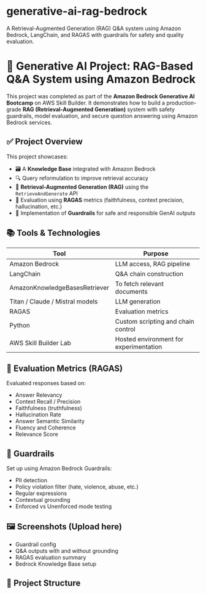 # generative-ai-rag-bedrock
A Retrieval-Augmented Generation (RAG) Q&amp;A system using Amazon Bedrock, LangChain, and RAGAS with guardrails for safety and quality evaluation.
# 🧠 Generative AI Project: RAG-Based Q&A System using Amazon Bedrock

This project was completed as part of the **Amazon Bedrock Generative AI Bootcamp** on AWS Skill Builder. It demonstrates how to build a production-grade **RAG (Retrieval-Augmented Generation)** system with safety guardrails, model evaluation, and secure question answering using Amazon Bedrock services.

## ✅ Project Overview

This project showcases:
- 🗃️ A **Knowledge Base** integrated with Amazon Bedrock
- 🔍 Query reformulation to improve retrieval accuracy
- 🧠 **Retrieval-Augmented Generation (RAG)** using the `RetrieveAndGenerate` API
- 🧪 Evaluation using **RAGAS** metrics (faithfulness, context precision, hallucination, etc.)
- 🔐 Implementation of **Guardrails** for safe and responsible GenAI outputs

## 📚 Tools & Technologies

| Tool | Purpose |
|------|---------|
| Amazon Bedrock | LLM access, RAG pipeline |
| LangChain | Q&A chain construction |
| AmazonKnowledgeBasesRetriever | To fetch relevant documents |
| Titan / Claude / Mistral models | LLM generation |
| RAGAS | Evaluation metrics |
| Python | Custom scripting and chain control |
| AWS Skill Builder Lab | Hosted environment for experimentation |

## 🧪 Evaluation Metrics (RAGAS)

Evaluated responses based on:
- Answer Relevancy
- Context Recall / Precision
- Faithfulness (truthfulness)
- Hallucination Rate
- Answer Semantic Similarity
- Fluency and Coherence
- Relevance Score

## 🔐 Guardrails

Set up using Amazon Bedrock Guardrails:
- PII detection
- Policy violation filter (hate, violence, abuse, etc.)
- Regular expressions
- Contextual grounding
- Enforced vs Unenforced mode testing

## 🖼️ Screenshots (Upload here)

- Guardrail config
- Q&A outputs with and without grounding
- RAGAS evaluation summary
- Bedrock Knowledge Base setup

## 📂 Project Structure

